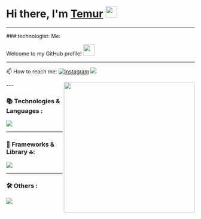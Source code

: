 # Hi there, I'm <a href="https://t.me/useername_copied" target="_blank">Temur</a> <img src="https://media.giphy.com/media/hvRJCLFzcasrR4ia7z/giphy.gif" width="30px" height="30px">

---

<div>
###:technologist: Me:

Welcome to my GitHub profile! <img src="https://media.tenor.com/itjFesV8_RUAAAAi/soulja-boy-pepe.gif" width="30px">

---

:mailbox: How to reach me:
<a href="https://www.instagram.com/_samatov_t" target="_blank"><img src="https://img.shields.io/badge/Instagram-%23E4405F.svg?&style=flat-square&logo=instagram&logoColor=white" alt="Instagram"></a> 
<a href="https://t.me/useername_copied" target="_blank"><img src="https://img.shields.io/badge/Telegram-%231877F2.svg?&style=flat-square&logo=telegram&logoColor=white%22%20alt=%22Telegram"></a>

<div>
  <img src="https://media3.giphy.com/media/v1.Y2lkPTc5MGI3NjExNXA2emdpaGVwZ2x4MWdjbzF0MmxpaGV4cno5dXRzNmVwbnkyYzA3MiZlcD12MV9pbnRlcm5hbF9naWZfYnlfaWQmY3Q9Zw/h58dtf5vTpjulO4M5o/giphy.webp" align="right" width="350px" height="350px">
</div>
</div>
---

### 📚 Technologies & Languages :

<div>
  <img src="https://skillicons.dev/icons?i=js,css,htmx,html,nodejs,ts,npm,theme=dark" />
</div>

---

### 🚀 Frameworks & Library 🔝:

<div>
  <img src="https://skillicons.dev/icons?i=bootstrap,tailwind,nextjs,pug,react,sass,vite,gsap&theme=dark" />
</div>

---

### 🛠 Others :

<div>
  <img src="https://skillicons.dev/icons?i=figma,firebase,git,github,gitlab,notion,vscode,sublime,windows,vercel,stackoverflow,bash&theme=dark" />
</div>
